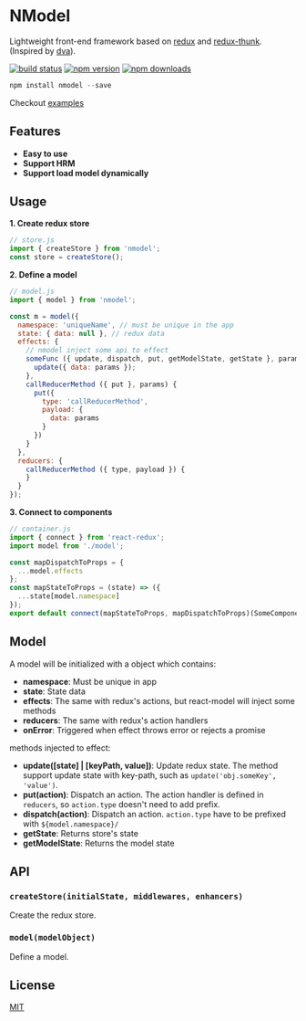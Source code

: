 NModel
===========
Lightweight front-end framework based on [redux](https://github.com/reactjs/redux) and [redux-thunk](https://github.com/gaearon/redux-thunk). (Inspired by [dva](https://github.com/dvajs/dva)).

[![build status](https://img.shields.io/travis/gcfeng/nmodel/master.svg?style=flat-square)](https://travis-ci.org/gcfeng/nmodel)
[![npm version](https://img.shields.io/npm/v/nmodel.svg?style=flat-square)](https://www.npmjs.com/package/nmodel)
[![npm downloads](https://img.shields.io/npm/dm/nmodel.svg?style=flat-square)](https://www.npmjs.com/package/nmodel)

```js
npm install nmodel --save
```

Checkout [examples](https://github.com/gcfeng/react-template)

## Features
- **Easy to use**
- **Support HRM**
- **Support load model dynamically**

## Usage
**1. Create redux store**
```js
// store.js
import { createStore } from 'nmodel';
const store = createStore();
```

**2. Define a model**
```js
// model.js
import { model } from 'nmodel';

const m = model({
  namespace: 'uniqueName', // must be unique in the app
  state: { data: null }, // redux data
  effects: {
    // nmodel inject some api to effect
    someFunc ({ update, dispatch, put, getModelState, getState }, params) {
      update({ data: params });
    },
    callReducerMethod ({ put }, params) {
      put({
        type: 'callReducerMethod',
        payload: {
          data: params
        }
      })
    }
  },
  reducers: {
    callReducerMethod ({ type, payload }) {
    }
  }
});
```

**3. Connect to components**
```js
// container.js
import { connect } from 'react-redux';
import model from './model';

const mapDispatchToProps = {
  ...model.effects
};
const mapStateToProps = (state) => ({
  ...state[model.namespace]
});
export default connect(mapStateToProps, mapDispatchToProps)(SomeComponent);
```

## Model
A model will be initialized with a object which contains:
- **namespace**: Must be unique in app
- **state**: State data
- **effects**: The same with redux's actions, but react-model will inject some methods
- **reducers**: The same with redux's action handlers
- **onError**: Triggered when effect throws error or rejects a promise

methods injected to effect:
- **update([state] | [keyPath, value])**: Update redux state. The method support update state with key-path, such as `update('obj.someKey', 'value')`.
- **put(action)**: Dispatch an action. The action handler is defined in `reducers`, so `action.type` doesn't need to add prefix.
- **dispatch(action)**: Dispatch an action. `action.type` have to be prefixed with `${model.namespace}/`
- **getState**: Returns store's state
- **getModelState**: Returns the model state

## API
### `createStore(initialState, middlewares, enhancers)`
Create the redux store.

### `model(modelObject)`
Define a model.

## License
[MIT](https://tldrlegal.com/license/mit-license)
